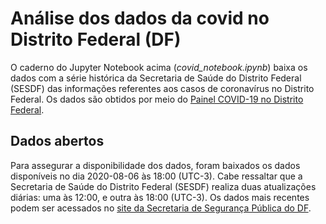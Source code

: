# Análise dos dados da covid no Distrito Federal (DF)

O caderno do Jupyter Notebook acima (*covid_notebook.ipynb*) baixa os dados com a série histórica da Secretaria de Saúde do Distrito Federal (SESDF) das informações referentes aos casos de coronavírus no Distrito Federal. Os dados são obtidos por meio do [Painel COVID-19 no Distrito Federal](https://covid19.ssp.df.gov.br/extensions/covid19/covid19.html#/).

## Dados abertos
Para assegurar a disponibilidade dos dados, foram baixados os dados disponíveis no dia 2020-08-06 às 18:00 (UTC-3). Cabe ressaltar que a Secretaria de Saúde do Distrito Federal (SESDF) realiza duas atualizações diárias: uma às 12:00, e outra às 18:00 (UTC-3).
Os dados mais recentes podem ser acessados no [site da Secretaria de Segurança Pública do DF](https://covid19.ssp.df.gov.br/resources/dados/dados-abertos.csv?param=[random]). 
